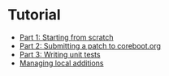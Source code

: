 # Tutorial

* [Part 1: Starting from scratch](part1.md)
* [Part 2: Submitting a patch to coreboot.org](part2.md)
* [Part 3: Writing unit tests](part3.md)
* [Managing local additions](managing_local_additions.md)
